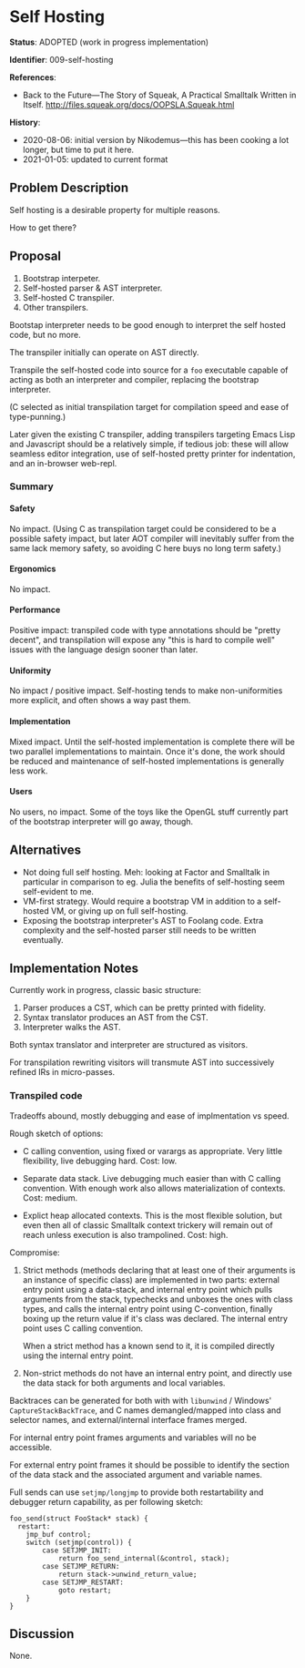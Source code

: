 # Self Hosting

**Status**: ADOPTED (work in progress implementation)

**Identifier**: 009-self-hosting

**References**:
- Back to the Future&mdash;The Story of Squeak, A Practical Smalltalk Written in
  Itself. http://files.squeak.org/docs/OOPSLA.Squeak.html

**History**:
- 2020-08-06: initial version by Nikodemus&mdash;this has been cooking
  a lot longer, but time to put it here.
- 2021-01-05: updated to current format

## Problem Description

Self hosting is a desirable property for multiple reasons.

How to get there?

## Proposal

1. Bootstrap interpeter.
2. Self-hosted parser & AST interpreter.
3. Self-hosted C transpiler.
4. Other transpilers.

Bootstap interpreter needs to be good enough to interpret the self hosted code,
but no more.

The transpiler initially can operate on AST directly.

Transpile the self-hosted code into source for a `foo` executable capable of
acting as both an interpreter and compiler, replacing the bootstrap interpreter.

(C selected as initial transpilation target for compilation speed and ease of
type-punning.)

Later given the existing C transpiler, adding transpilers targeting Emacs Lisp
and Javascript should be a relatively simple, if tedious job: these will allow
seamless editor integration, use of self-hosted pretty printer for indentation,
and an in-browser web-repl.

### Summary

#### Safety

No impact. (Using C as transpilation target could be considered to be a possible
safety impact, but later AOT compiler will inevitably suffer from the same lack
memory safety, so avoiding C here buys no long term safety.)

#### Ergonomics

No impact.

#### Performance

Positive impact: transpiled code with type annotations should be "pretty
decent", and transpilation will expose any "this is hard to compile well"
issues with the language design sooner than later.

#### Uniformity

No impact / positive impact. Self-hosting tends to make non-uniformities more
explicit, and often shows a way past them.

#### Implementation

Mixed impact. Until the self-hosted implementation is complete there will be two
parallel implementations to maintain. Once it's done, the work should be reduced
and maintenance of self-hosted implementations is generally less work.

#### Users

No users, no impact. Some of the toys like the OpenGL stuff currently part of
the bootstrap interpreter will go away, though.

## Alternatives

- Not doing full self hosting. Meh: looking at Factor and Smalltalk in
  particular in comparison to eg. Julia the benefits of self-hosting seem
  self-evident to me.
- VM-first strategy. Would require a bootstrap VM in addition to a self-hosted
  VM, or giving up on full self-hosting.
- Exposing the bootstrap interpreter's AST to Foolang code. Extra complexity
  and the self-hosted parser still needs to be written eventually.

## Implementation Notes

Currently work in progress, classic basic structure:

1. Parser produces a CST, which can be pretty printed with fidelity.
2. Syntax translator produces an AST from the CST.
3. Interpreter walks the AST.

Both syntax translator and interpreter are structured as visitors.

For transpilation rewriting visitors will transmute AST into successively
refined IRs in micro-passes.

### Transpiled code

Tradeoffs abound, mostly debugging and ease of implmentation vs speed.

Rough sketch of options:

- C calling convention, using fixed or varargs as appropriate. Very little
  flexibility, live debugging hard. Cost: low.

- Separate data stack. Live debugging much easier than with C calling
  convention. With enough work also allows materialization of contexts. Cost:
  medium.

- Explict heap allocated contexts. This is the most flexible solution, but even
  then all of classic Smalltalk context trickery will remain out of reach unless
  execution is also trampolined. Cost: high.

Compromise:

1. Strict methods (methods declaring that at least one of their arguments is an
   instance of specific class) are implemented in two parts: external entry
   point using a data-stack, and internal entry point which pulls arguments from
   the stack, typechecks and unboxes the ones with class types, and calls the
   internal entry point using C-convention, finally boxing up the return value
   if it's class was declared. The internal entry point uses C calling
   convention.

   When a strict method has a known send to it, it is compiled directly using
   the internal entry point.

2. Non-strict methods do not have an internal entry point, and directly use
   the data stack for both arguments and local variables.

Backtraces can be generated for both with with `libunwind` / Windows'
`CaptureStackBackTrace`, and C names demangled/mapped into class and selector
names, and external/internal interface frames merged.

For internal entry point frames arguments and variables will no be accessible.

For external entry point frames it should be possible to identify the section of
the data stack and the associated argument and variable names.

Full sends can use `setjmp/longjmp` to provide both restartability and debugger
return capability, as per following sketch:

```
foo_send(struct FooStack* stack) {
  restart:
    jmp_buf control;
    switch (setjmp(control)) {
        case SETJMP_INIT:
            return foo_send_internal(&control, stack);
        case SETJMP_RETURN:
            return stack->unwind_return_value;
        case SETJMP_RESTART:
            goto restart;
    }
}
```

## Discussion

None.
